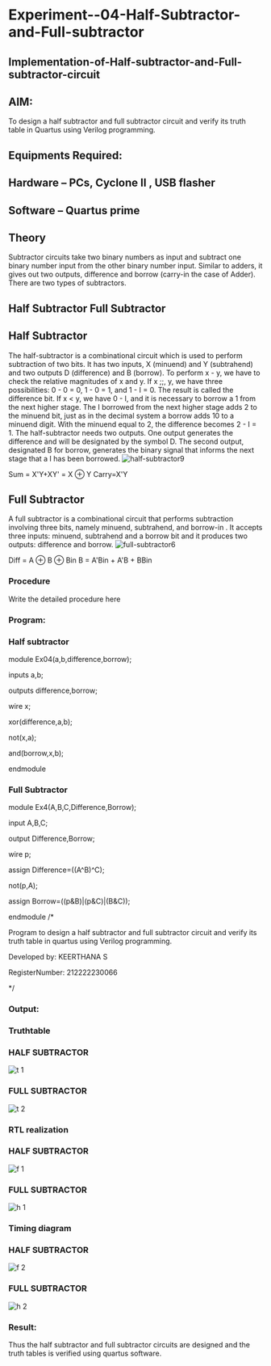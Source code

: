 # Experiment--04-Half-Subtractor-and-Full-subtractor
## Implementation-of-Half-subtractor-and-Full-subtractor-circuit
## AIM:
To design a half subtractor and full subtractor circuit and verify its truth table in Quartus using Verilog programming.

## Equipments Required:
## Hardware – PCs, Cyclone II , USB flasher
## Software – Quartus prime
## Theory
Subtractor circuits take two binary numbers as input and subtract one binary number input from the other binary number input. Similar to adders, it gives out two outputs, difference and borrow (carry-in the case of Adder). There are two types of subtractors.

## Half Subtractor Full Subtractor
## Half Subtractor
The half-subtractor is a combinational circuit which is used to perform subtraction of two bits. It has two inputs, X (minuend) and Y (subtrahend) and two outputs D (difference) and B (borrow). To perform x - y, we have to check the relative magnitudes of x and y. If x ;;, y, we have three possibilities: 0 - 0 = 0, 1 - 0 = 1, and 1 - I = 0. The result is called the difference bit. If x < y, we have 0 - I, and it is necessary to borrow a 1 from the next higher stage. The I borrowed from the next higher stage adds 2 to the minuend bit, just as in the decimal system a borrow adds 10 to a minuend digit. With the minuend equal to 2, the difference becomes 2 - I = 1. The half-subtractor needs two outputs. One output generates the difference and will be designated by the symbol D. The second output, designated B for borrow, generates the binary signal that informs the next stage that a I has been borrowed.
![half-subtractor9](https://user-images.githubusercontent.com/36288975/166112538-58c3bc7c-ee5d-4e6a-ac8d-8e8328efe27a.png)


Sum = X'Y+XY' = X ⊕ Y
Carry=X'Y

## Full Subtractor
A full subtractor is a combinational circuit that performs subtraction involving three bits, namely minuend, subtrahend, and borrow-in . It accepts three inputs: minuend, subtrahend and a borrow bit and it produces two outputs: difference and borrow. 
![full-subtractor6](https://user-images.githubusercontent.com/36288975/166112541-24c68359-3de8-4674-ae22-8272ffc385ed.png)


Diff = A ⊕ B ⊕ Bin B = A'Bin + A'B + BBin

### Procedure

Write the detailed procedure here 

### Program:
### Half subtractor
module Ex04(a,b,difference,borrow);

inputs a,b;

outputs difference,borrow;

wire x;

xor(difference,a,b);

not(x,a);

and(borrow,x,b);

endmodule
### Full Subtractor
module Ex4(A,B,C,Difference,Borrow);

input A,B,C;

output Difference,Borrow;

wire p;

assign Difference=((A^B)^C);

not(p,A);

assign Borrow=((p&B)|(p&C)|(B&C));

endmodule
/*

Program to design a half subtractor and full subtractor circuit and verify its truth table in quartus using Verilog programming.

Developed by: KEERTHANA S

RegisterNumber: 212222230066

*/

### Output:
### Truthtable
### HALF SUBTRACTOR
![t 1](https://user-images.githubusercontent.com/119477890/233269044-4f1565eb-a713-43dc-bf15-bdd2ffb0c892.png)
### FULL SUBTRACTOR
![t 2](https://user-images.githubusercontent.com/119477890/233270420-7cbb66db-dc20-43c9-b646-5f16cf64b1a2.png)
### RTL realization
### HALF SUBTRACTOR
![f 1](https://user-images.githubusercontent.com/119477890/233267095-323218e2-0133-4ef5-812b-f3f65ff5d886.png)

### FULL SUBTRACTOR
![h 1](https://user-images.githubusercontent.com/119477890/233267232-598687d7-0ecc-4ef4-a713-f81c039d9ec6.png)

### Timing diagram 
### HALF SUBTRACTOR
![f 2](https://user-images.githubusercontent.com/119477890/233267490-5bf5d426-25d1-478c-bbef-73ef536c7d5b.png)
### FULL SUBTRACTOR
![h 2](https://user-images.githubusercontent.com/119477890/233267517-0785addb-a1bf-426f-bea6-dc279a972690.png)

### Result:
Thus the half subtractor and full subtractor circuits are designed and the truth tables is verified using quartus software.
